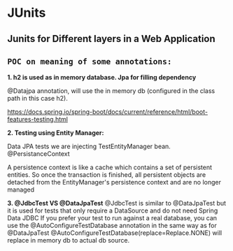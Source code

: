 # JUnits
## Junits for Different layers in a Web Application

## `POC on meaning of some annotations:`


**1. h2 is used as in memory database. Jpa for filling dependency**

@Datajpa annotation, will use the in memory db (configured in the class path in this case h2).

https://docs.spring.io/spring-boot/docs/current/reference/html/boot-features-testing.html

**2. Testing using Entity Manager:**

Data JPA tests we are injecting TestEntityManager bean.
@PersistanceContext

A persistence context is like a cache which contains a set of persistent entities. So once the transaction is finished, all persistent objects are detached from the EntityManager's persistence context and are no longer managed


**3. @JdbcTest VS @DataJpaTest**
@JdbcTest is similar to @DataJpaTest but it is used for tests that only require a DataSource and do not need Spring Data JDBC
If you prefer your test to run against a real database, you can use the @AutoConfigureTestDatabase annotation in the same way as for @DataJpaTest
@AutoConfigureTestDatabase(replace=Replace.NONE) will replace in memory db to actual db source.
